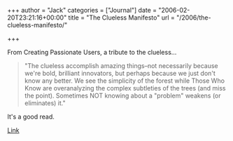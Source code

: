 +++
author = "Jack"
categories = ["Journal"]
date = "2006-02-20T23:21:16+00:00"
title = "The Clueless Manifesto"
url = "/2006/the-clueless-manifesto/"

+++

From Creating Passionate Users, a tribute to the clueless&#8230; 

> "The clueless accomplish amazing things&#8211;not necessarily because we're bold, brilliant innovators, but perhaps because we just don't know any better. We see the simplicity of the forest while Those Who Know are overanalyzing the complex subtleties of the trees (and miss the point). Sometimes NOT knowing about a "problem" weakens (or eliminates) it." 

It's a good read. 

[Link](http://headrush.typepad.com/creating_passionate_users/2006/02/the_clueless_ma.html)
